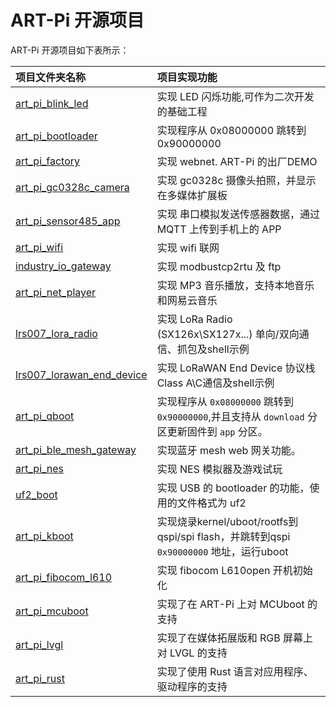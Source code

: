 # ART-Pi 开源项目

ART-Pi 开源项目如下表所示：

| **项目文件夹名称**                             | **项目实现功能**        |
| :---------------------------------------------------- | :------------------------------ |
| [art_pi_blink_led](./art_pi_blink_led)    | 实现 LED 闪烁功能,可作为二次开发的基础工程 |
| [art_pi_bootloader](./art_pi_bootloader) | 实现程序从 0x08000000 跳转到 0x90000000 |
| [art_pi_factory](./art_pi_factory) | 实现 webnet. ART-Pi 的出厂DEMO |
| [art_pi_gc0328c_camera](./art_pi_gc0328c_camera) | 实现 gc0328c 摄像头拍照，并显示在多媒体扩展板 |
| [art_pi_sensor485_app](./art_pi_sensor485_app) | 实现 串口模拟发送传感器数据，通过 MQTT 上传到手机上的 APP |
| [art_pi_wifi](./art_pi_wifi) | 实现 wifi 联网 |
| [industry_io_gateway](./industry_io_gateway) | 实现 modbustcp2rtu 及 ftp |
| [art_pi_net_player](./art_pi_net_player) | 实现 MP3 音乐播放，支持本地音乐和网易云音乐 |
| [lrs007_lora_radio](./lrs007_lora_radio) | 实现 LoRa Radio (SX126x\SX127x...) 单向/双向通信、抓包及shell示例 |
| [lrs007_lorawan_end_device](./lrs007_lorawan_end_device) | 实现 LoRaWAN End Device 协议栈Class A\C通信及shell示例 |
| [art_pi_qboot](./art_pi_qboot) | 实现程序从 `0x08000000` 跳转到 `0x90000000`,并且支持从 `download` 分区更新固件到 `app` 分区。 |
| [art_pi_ble_mesh_gateway](./art_pi_ble_mesh_gateway) | 实现蓝牙 mesh web 网关功能。 |
| [art_pi_nes](./art_pi_nes) | 实现 NES 模拟器及游戏试玩 |
| [uf2_boot]((./uf2_boot)) | 实现 USB 的 bootloader 的功能，使用的文件格式为 uf2 |
| [art_pi_kboot](./art_pi_kboot) | 实现烧录kernel/uboot/rootfs到qspi/spi flash，并跳转到qspi `0x90000000` 地址，运行uboot |
| [art_pi_fibocom_l610](./art_pi_fibocom_l610) | 实现 fibocom L610open 开机初始化 |
| [art_pi_mcuboot](./art_pi_mcuboot) | 实现了在 ART-Pi 上对 MCUboot 的支持 |
| [art_pi_lvgl](./art_pi_lvgl) | 实现了在媒体拓展版和 RGB 屏幕上对 LVGL 的支持 |
| [art_pi_rust](./art_pi_rust) | 实现了使用 Rust 语言对应用程序、驱动程序的支持 |
